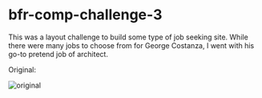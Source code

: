 # bfr-comp-challenge-3

This was a layout challenge to build some type of job seeking site. While there were many jobs to choose from for George Costanza, I went with his go-to pretend job of architect.

Original:

![original](http://frontend.turing.io/assets/images/static-comp-challenge-3.jpg)
